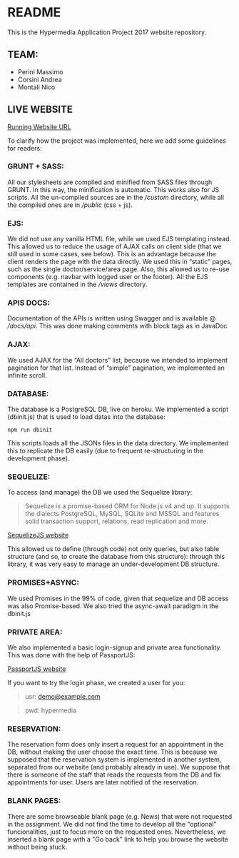 # README

This is the Hypermedia Application Project 2017 website repository.

## TEAM:
  - Perini Massimo
  - Corsini Andrea
  - Montali Nico

## LIVE WEBSITE
[Running Website URL](https://polimi-hyp-2017-team-10543744.herokuapp.com)

To clarify how the project was implemented, here we add some guidelines for readers:

### GRUNT + SASS:
All our stylesheets are compiled and minified from SASS files through GRUNT. In this way, the minification is automatic. This works also for JS scripts. All the un-compiled sources are in the */custom* directory, while all the compiled ones are in */public* (css + js).

### EJS:
We did not use any vanilla HTML file, while we used EJS templating instead. This allowed us to reduce the usage of AJAX calls on client side (that we still used in some cases, see below). This is an advantage because the client renders the page with the data directly. We used this in “static” pages, such as the single doctor/service/area page.
Also, this allowed us to re-use components (e.g. navbar with logged user or the footer).
All the EJS templates are contained in the */views* directory.

### APIS DOCS:
Documentation of the APIs is written using Swagger and is available @ */docs/api*. This was done making comments with block tags as in JavaDoc

### AJAX:
We used AJAX for the “All doctors” list, because we intended to implement pagination for that list. Instead of “simple” pagination, we implemented an infinite scroll.

### DATABASE:
The database is a PostgreSQL DB, live on heroku. We implemented a script (dbinit.js) that is used to load datas into the database:

```
npm run dbinit
```

This scripts loads all the JSONs files in the data directory. We implemented this to replicate the DB easily (due to frequent re-structuring in the development phase).

### SEQUELIZE:
To access (and manage) the DB we used the Sequelize library:

> Sequelize is a promise-based ORM for Node.js v4 and up. It supports the dialects PostgreSQL, MySQL, SQLite and MSSQL and features solid transaction support, relations, read replication and more.

[SequelizeJS website](http://docs.sequelizejs.com)

This allowed us to define (through code) not only queries, but also table structure (and so, to create the database from this structure): through this library, it was very easy to manage an under-development DB structure.

### PROMISES+ASYNC:
We used Promises in the 99% of code, given that sequelize and DB access was also Promise-based.
We also tried the async-await paradigm in the dbinit.js

### PRIVATE AREA:
We also implemented a basic login-signup and private area functionality. This was done with the help of PassportJS:

[PassportJS website](http://passportjs.org)

If you want to try the login phase, we created a user for you:

>usr: demo@example.com

>pwd: hypermedia

### RESERVATION:
The reservation form does only insert a request for an appointment in the DB, without making the user choose the exact time. This is because we supposed that the reservation system is implemented in another system, separated from our website (and probably already in use). We suppose that there is someone of the staff that reads the requests from the DB and fix appointments for user. Users are later notified of the reservation.

### BLANK PAGES:
There are some browseable blank page (e.g. News) that were not requested in the assignment. We did not find the time to develop all the "optional" funcionalities, just to focus more on the requested ones. Nevertheless, we inserted a blank page with a "Go back" link to help you browse the website without being stuck.
